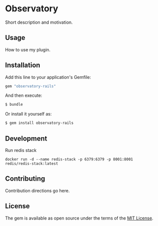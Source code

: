 # Observatory
Short description and motivation.

## Usage
How to use my plugin.

## Installation
Add this line to your application's Gemfile:

```ruby
gem "observatory-rails"
```

And then execute:
```bash
$ bundle
```

Or install it yourself as:
```bash
$ gem install observatory-rails
```

## Development

Run redis stack

```
docker run -d --name redis-stack -p 6379:6379 -p 8001:8001 redis/redis-stack:latest
```
## Contributing
Contribution directions go here.

## License
The gem is available as open source under the terms of the [MIT License](https://opensource.org/licenses/MIT).
